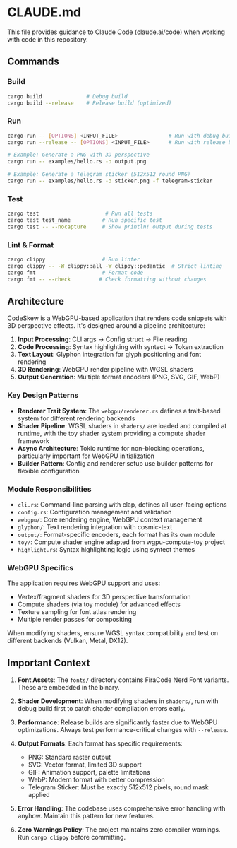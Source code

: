 # CLAUDE.md

This file provides guidance to Claude Code (claude.ai/code) when working with code in this repository.

## Commands

### Build
```bash
cargo build              # Debug build
cargo build --release    # Release build (optimized)
```

### Run
```bash
cargo run -- [OPTIONS] <INPUT_FILE>                # Run with debug build
cargo run --release -- [OPTIONS] <INPUT_FILE>      # Run with release build

# Example: Generate a PNG with 3D perspective
cargo run -- examples/hello.rs -o output.png

# Example: Generate a Telegram sticker (512x512 round PNG)
cargo run -- examples/hello.rs -o sticker.png -f telegram-sticker
```

### Test
```bash
cargo test                     # Run all tests
cargo test test_name          # Run specific test
cargo test -- --nocapture     # Show println! output during tests
```

### Lint & Format
```bash
cargo clippy                  # Run linter
cargo clippy -- -W clippy::all -W clippy::pedantic  # Strict linting
cargo fmt                     # Format code
cargo fmt -- --check         # Check formatting without changes
```

## Architecture

CodeSkew is a WebGPU-based application that renders code snippets with 3D perspective effects. It's designed around a pipeline architecture:

1. **Input Processing**: CLI args → Config struct → File reading
2. **Code Processing**: Syntax highlighting with syntect → Token extraction
3. **Text Layout**: Glyphon integration for glyph positioning and font rendering
4. **3D Rendering**: WebGPU render pipeline with WGSL shaders
5. **Output Generation**: Multiple format encoders (PNG, SVG, GIF, WebP)

### Key Design Patterns

- **Renderer Trait System**: The `webgpu/renderer.rs` defines a trait-based system for different rendering backends
- **Shader Pipeline**: WGSL shaders in `shaders/` are loaded and compiled at runtime, with the toy shader system providing a compute shader framework
- **Async Architecture**: Tokio runtime for non-blocking operations, particularly important for WebGPU initialization
- **Builder Pattern**: Config and renderer setup use builder patterns for flexible configuration

### Module Responsibilities

- `cli.rs`: Command-line parsing with clap, defines all user-facing options
- `config.rs`: Configuration management and validation
- `webgpu/`: Core rendering engine, WebGPU context management
- `glyphon/`: Text rendering integration with cosmic-text
- `output/`: Format-specific encoders, each format has its own module
- `toy/`: Compute shader engine adapted from wgpu-compute-toy project
- `highlight.rs`: Syntax highlighting logic using syntect themes

### WebGPU Specifics

The application requires WebGPU support and uses:
- Vertex/fragment shaders for 3D perspective transformation
- Compute shaders (via toy module) for advanced effects
- Texture sampling for font atlas rendering
- Multiple render passes for compositing

When modifying shaders, ensure WGSL syntax compatibility and test on different backends (Vulkan, Metal, DX12).

## Important Context

1. **Font Assets**: The `fonts/` directory contains FiraCode Nerd Font variants. These are embedded in the binary.

2. **Shader Development**: When modifying shaders in `shaders/`, run with debug build first to catch shader compilation errors early.

3. **Performance**: Release builds are significantly faster due to WebGPU optimizations. Always test performance-critical changes with `--release`.

4. **Output Formats**: Each format has specific requirements:
   - PNG: Standard raster output
   - SVG: Vector format, limited 3D support
   - GIF: Animation support, palette limitations
   - WebP: Modern format with better compression
   - Telegram Sticker: Must be exactly 512x512 pixels, round mask applied

5. **Error Handling**: The codebase uses comprehensive error handling with anyhow. Maintain this pattern for new features.

6. **Zero Warnings Policy**: The project maintains zero compiler warnings. Run `cargo clippy` before committing.